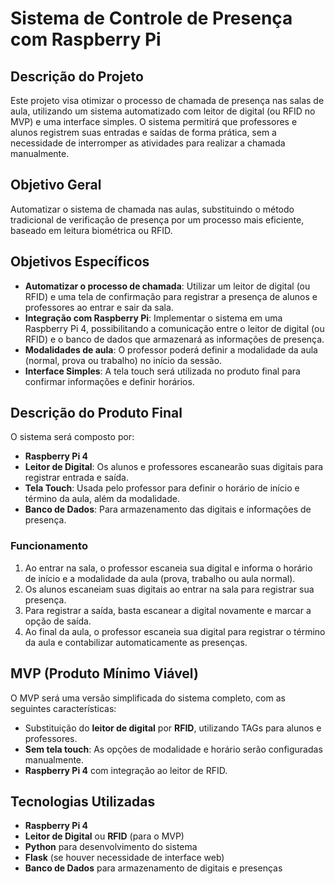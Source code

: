 # Sistema de Controle de Presença com Raspberry Pi

## Descrição do Projeto

Este projeto visa otimizar o processo de chamada de presença nas salas de aula, utilizando um sistema automatizado com leitor de digital (ou RFID no MVP) e uma interface simples. O sistema permitirá que professores e alunos registrem suas entradas e saídas de forma prática, sem a necessidade de interromper as atividades para realizar a chamada manualmente.

## Objetivo Geral

Automatizar o sistema de chamada nas aulas, substituindo o método tradicional de verificação de presença por um processo mais eficiente, baseado em leitura biométrica ou RFID.

## Objetivos Específicos

- **Automatizar o processo de chamada**: Utilizar um leitor de digital (ou RFID) e uma tela de confirmação para registrar a presença de alunos e professores ao entrar e sair da sala.
- **Integração com Raspberry Pi**: Implementar o sistema em uma Raspberry Pi 4, possibilitando a comunicação entre o leitor de digital (ou RFID) e o banco de dados que armazenará as informações de presença.
- **Modalidades de aula**: O professor poderá definir a modalidade da aula (normal, prova ou trabalho) no início da sessão.
- **Interface Simples**: A tela touch será utilizada no produto final para confirmar informações e definir horários.

## Descrição do Produto Final

O sistema será composto por:

- **Raspberry Pi 4**
- **Leitor de Digital**: Os alunos e professores escanearão suas digitais para registrar entrada e saída.
- **Tela Touch**: Usada pelo professor para definir o horário de início e término da aula, além da modalidade.
- **Banco de Dados**: Para armazenamento das digitais e informações de presença.

### Funcionamento

1. Ao entrar na sala, o professor escaneia sua digital e informa o horário de início e a modalidade da aula (prova, trabalho ou aula normal).
2. Os alunos escaneiam suas digitais ao entrar na sala para registrar sua presença.
3. Para registrar a saída, basta escanear a digital novamente e marcar a opção de saída.
4. Ao final da aula, o professor escaneia sua digital para registrar o término da aula e contabilizar automaticamente as presenças.

## MVP (Produto Mínimo Viável)

O MVP será uma versão simplificada do sistema completo, com as seguintes características:

- Substituição do **leitor de digital** por **RFID**, utilizando TAGs para alunos e professores.
- **Sem tela touch**: As opções de modalidade e horário serão configuradas manualmente.
- **Raspberry Pi 4** com integração ao leitor de RFID.

## Tecnologias Utilizadas

- **Raspberry Pi 4**
- **Leitor de Digital** ou **RFID** (para o MVP)
- **Python** para desenvolvimento do sistema
- **Flask** (se houver necessidade de interface web)
- **Banco de Dados** para armazenamento de digitais e presenças


